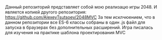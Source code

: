 Данный репозиторий представляет собой мою реализацю игры 2048. И является копией другого репозитория: https://github.com/AlexeyTsutsoev/2048MVC
За тем исклчюением, что в данном репозитории все ES-6 классы собраны в один .js файл для запуска в браузерах без дополнительных расширений.
Игра писалась для изучения на практике шаблона проектирования MVC
